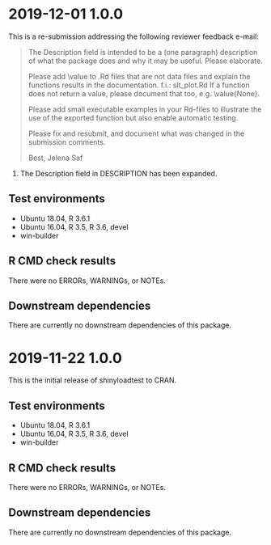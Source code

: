 # 2019-12-01 1.0.0

This is a re-submission addressing the following reviewer feedback e-mail:

> The Description field is intended to be a (one paragraph) description
> of what the package does and why it may be useful. Please elaborate.
> 
> Please add \value to .Rd files that are not data files and explain the 
> functions results in the documentation.
> f.i.: slt_plot.Rd
> If a function does not return a value, please document that too, e.g. 
> \value{None}.
> 
> Please add small executable examples in your Rd-files to illustrate the 
> use of the exported function but also enable automatic testing.
> 
> Please fix and resubmit, and document what was changed in the submission 
> comments.
> 
> Best,
> Jelena Saf

1. The Description field in DESCRIPTION has been expanded.

## Test environments

* Ubuntu 18.04, R 3.6.1
* Ubuntu 16.04, R 3.5, R 3.6, devel
* win-builder

## R CMD check results

There were no ERRORs, WARNINGs, or NOTEs.

## Downstream dependencies

There are currently no downstream dependencies of this package.

# 2019-11-22 1.0.0

This is the initial release of shinyloadtest to CRAN.

## Test environments

* Ubuntu 18.04, R 3.6.1
* Ubuntu 16.04, R 3.5, R 3.6, devel
* win-builder

## R CMD check results

There were no ERRORs, WARNINGs, or NOTEs.

## Downstream dependencies

There are currently no downstream dependencies of this package.
